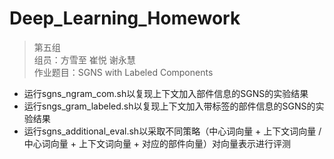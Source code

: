 # Deep_Learning_Homework
> 第五组  
> 组员：方雪至 崔悦 谢永慧  
> 作业题目：SGNS with Labeled Components  

- 运行sgns_ngram_com.sh以复现上下文加入部件信息的SGNS的实验结果
- 运行sngs_gram_labeled.sh以复现上下文加入带标签的部件信息的SGNS的实验结果
- 运行sgns_additional_eval.sh以采取不同策略（中心词向量 + 上下文词向量 / 中心词向量 + 上下文词向量 + 对应的部件向量）对向量表示进行评测
